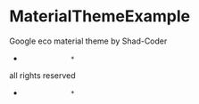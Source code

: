 # MaterialThemeExample
Google eco material theme by Shad-Coder
*                 *
all rights reserved
*                 *
